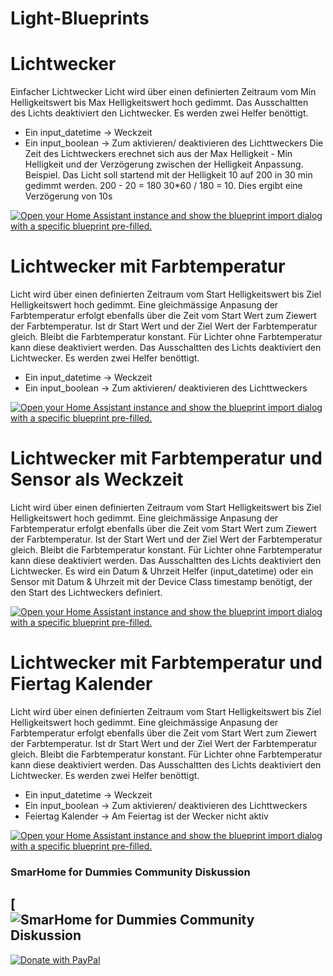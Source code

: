 # Light-Blueprints

  # Lichtwecker 
   Einfacher Lichtwecker 
   Licht wird über einen definierten Zeitraum vom Min Helligkeitswert bis Max Helligkeitswert hoch gedimmt.
   Das Ausschaltten des Lichts  deaktiviert den Lichtwecker.
   Es werden zwei Helfer benöttigt.
   - Ein input_datetime -> Weckzeit
   - Ein input_boolean -> Zum aktivieren/ deaktivieren des Lichttweckers
   Die Zeit des Lichtweckers erechnet sich aus der Max Helligkeit - Min Helligkeit und der Verzögerung zwischen der Helligkeit Anpassung.
   Beispiel. Das Licht soll startend mit der Helligkeit 10 auf 200 in 30 min gedimmt werden. 200 - 20 = 180
   30*60 / 180  = 10. Dies  ergibt eine Verzögerung von 10s
   
[![Open your Home Assistant instance and show the blueprint import dialog with a specific blueprint pre-filled.](https://my.home-assistant.io/badges/blueprint_import.svg)](https://my.home-assistant.io/redirect/blueprint_import/?blueprint_url=https%3A%2F%2Fgithub.com%2FSmartHomeForDummies%2FLight-Blueprints%2Fblob%2Fmain%2FLichtwecker.yaml)
    
  # Lichtwecker mit Farbtemperatur
   Licht wird über einen definierten Zeitraum vom Start Helligkeitswert bis Ziel Helligkeitswert hoch gedimmt.
   Eine gleichmässige Anpasung der Farbtemperatur erfolgt ebenfalls über die Zeit vom Start Wert zum Ziewert der Farbtemperatur.
   Ist dr Start Wert und der Ziel Wert der Farbtemperatur gleich. Bleibt die Farbtemperatur konstant.
   Für Lichter ohne Farbtemperatur kann diese deaktiviert werden.
   Das Ausschaltten des Lichts deaktiviert den Lichtwecker. 
   Es werden zwei Helfer benöttigt.
   - Ein input_datetime -> Weckzeit
   - Ein input_boolean -> Zum aktivieren/ deaktivieren des Lichttweckers
  
[![Open your Home Assistant instance and show the blueprint import dialog with a specific blueprint pre-filled.](https://my.home-assistant.io/badges/blueprint_import.svg)](https://my.home-assistant.io/redirect/blueprint_import/?blueprint_url=https%3A%2F%2Fgithub.com%2FSmartHomeForDummies%2FLight-Blueprints%2Fblob%2Fmain%2FLichtwecker_mit_Farbtemperatur.yaml)
    
  # Lichtwecker mit Farbtemperatur und Sensor als Weckzeit
   Licht wird über einen definierten Zeitraum vom Start Helligkeitswert bis Ziel Helligkeitswert hoch gedimmt.
   Eine gleichmässige Anpasung der Farbtemperatur erfolgt ebenfalls über die Zeit vom Start Wert zum Ziewert der Farbtemperatur.
   Ist der Start Wert und der Ziel Wert der Farbtemperatur gleich. Bleibt die Farbtemperatur konstant.
   Für Lichter ohne Farbtemperatur kann diese deaktiviert werden.
   Das Ausschaltten des Lichts deaktiviert den Lichtwecker. 
   Es wird ein Datum & Uhrzeit Helfer (input_datetime) oder ein Sensor mit Datum & Uhrzeit mit der Device Class timestamp benötigt,
   der den Start des Lichtweckers definiert.
   
[![Open your Home Assistant instance and show the blueprint import dialog with a specific blueprint pre-filled.](https://my.home-assistant.io/badges/blueprint_import.svg)](https://my.home-assistant.io/redirect/blueprint_import/?blueprint_url=https%3A%2F%2Fgithub.com%2FSmartHomeForDummies%2FLight-Blueprints%2Fblob%2Fmain%2FLichtwecker_mit_Farbtemperatur_und_Sensor_als_Weckzeit.yaml)

  # Lichtwecker mit Farbtemperatur und Fiertag Kalender
   Licht wird über einen definierten Zeitraum vom Start Helligkeitswert bis Ziel Helligkeitswert hoch gedimmt.
   Eine gleichmässige Anpasung der Farbtemperatur erfolgt ebenfalls über die Zeit vom Start Wert zum Ziewert der Farbtemperatur.
   Ist dr Start Wert und der Ziel Wert der Farbtemperatur gleich. Bleibt die Farbtemperatur konstant.
   Für Lichter ohne Farbtemperatur kann diese deaktiviert werden.
   Das Ausschaltten des Lichts deaktiviert den Lichtwecker. 
   Es werden zwei Helfer benöttigt.
   - Ein input_datetime -> Weckzeit
   - Ein input_boolean -> Zum aktivieren/ deaktivieren des Lichttweckers
   - Feiertag Kalender -> Am Feiertag ist der Wecker nicht aktiv

[![Open your Home Assistant instance and show the blueprint import dialog with a specific blueprint pre-filled.](https://my.home-assistant.io/badges/blueprint_import.svg)](https://my.home-assistant.io/redirect/blueprint_import/?blueprint_url=https%3A%2F%2Fgithub.com%2FSmartHomeForDummies%2FLight-Blueprints%2Fblob%2Fmain%2FLichtwecker_mit_Farbtemperatur_Feiertag_Kalender.yaml)
### SmarHome for Dummies Community Diskussion

[![SmarHome for Dummies Community Diskussion](https://community-discourse.smarthome-for-dummies.de/t/blueprint-einfacher-lichtwecker/53)
-----
[![Donate with PayPal](https://www.paypalobjects.com/webstatic/mktg/Logo/pp-logo-200px.png)
](https://community.smarthome-for-dummies.de/donate)





